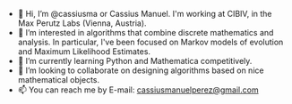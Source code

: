 - 👋 Hi, I’m @cassiusma or Cassius Manuel. I'm working at CIBIV, in the Max Perutz Labs (Vienna, Austria).
- 👀 I’m interested in algorithms that combine discrete mathematics and analysis. In particular, I've been focused on Markov models of evolution and Maximum Likelihood Estimates.
- 🌱 I’m currently learning Python and Mathematica competitively. 
- 💞️ I’m looking to collaborate on designing algorithms based on nice mathematical objects.
- 📫 You can reach me by E-mail: cassiusmanuelperez@gmail.com

<!---
cassiusma/cassiusma is a ✨ special ✨ repository because its `README.md` (this file) appears on your GitHub profile.
You can click the Preview link to take a look at your changes.
--->
